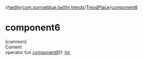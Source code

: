 //[twitlin](../../index.md)/[com.sorrowblue.twitlin.trends](../index.md)/[TrendPlace](index.md)/[component6](component6.md)



# component6  
[common]  
Content  
operator fun [component6](component6.md)(): [Int](https://kotlinlang.org/api/latest/jvm/stdlib/kotlin/-int/index.html)  



